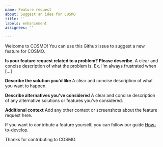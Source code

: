 ```yaml
---
name: Feature request
about: Suggest an idea for COSMO
title: ''
labels: enhancement
assignees: ''

---
```


Welcome to COSMO! You can use this Github issue to suggest a new feature for COSMO.

**Is your feature request related to a problem? Please describe.**
A clear and concise description of what the problem is. Ex. I'm always frustrated when [...]

**Describe the solution you'd like**
A clear and concise description of what you want to happen.

**Describe alternatives you've considered**
A clear and concise description of any alternative solutions or features you've considered.

**Additional context**
Add any other context or screenshots about the feature request here.

If you want to contribute a feature yourself, you can follow our guide [How-to-develop](https://oxfordcontrol.github.io/COSMO.jl/dev/contributing/#How-to-develop).

Thanks for contributing to COSMO.
